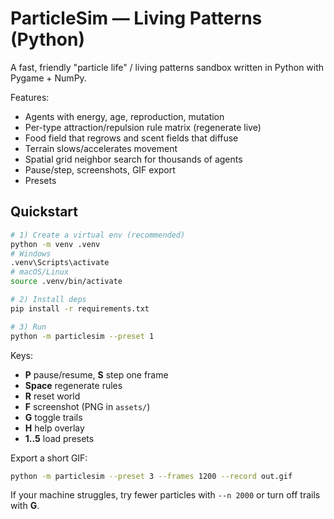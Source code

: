 # ParticleSim — Living Patterns (Python)

A fast, friendly "particle life" / living patterns sandbox written in Python with Pygame + NumPy.

Features:
- Agents with energy, age, reproduction, mutation
- Per-type attraction/repulsion rule matrix (regenerate live)
- Food field that regrows and scent fields that diffuse
- Terrain slows/accelerates movement
- Spatial grid neighbor search for thousands of agents
- Pause/step, screenshots, GIF export
- Presets

## Quickstart

```bash
# 1) Create a virtual env (recommended)
python -m venv .venv
# Windows
.venv\Scripts\activate
# macOS/Linux
source .venv/bin/activate

# 2) Install deps
pip install -r requirements.txt

# 3) Run
python -m particlesim --preset 1
```

Keys:
- **P** pause/resume, **S** step one frame
- **Space** regenerate rules
- **R** reset world
- **F** screenshot (PNG in `assets/`)
- **G** toggle trails
- **H** help overlay
- **1..5** load presets

Export a short GIF:
```bash
python -m particlesim --preset 3 --frames 1200 --record out.gif
```

If your machine struggles, try fewer particles with `--n 2000` or turn off trails with **G**.
